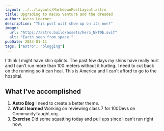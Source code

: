 ```yaml
---
layout: ../../layouts/MarkdownPostLayout.astro
title: Upgrading to macOS Ventura and the dreaded 
author: Astro Learner
description: "This post will show up on its own!"
image:
  url: "https://astro.build/assets/hero_NkT0b.avif"
  alt: "Earth seen from space."
pubDate: 2023-01-11
tags: ["astro", "blogging"]
---
```


I think I might have shin splints. The past few days my shins have really hurt and I can't run more than 100 meters without it hurting. I need to cut back on the running so it can heal. This is America and I can't afford to go to the hospital.

## What I've accomplished

1. **Astro Blog** I need to create a better theme.
2. **What I learned** Working on reviewing class 7 for 100Devs on CommunityTaught.org.
3. **Exercise** Did some squatting today and pull ups since I can't run right now.

